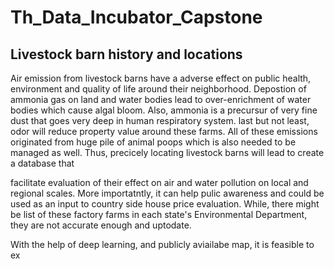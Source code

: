 # Th_Data_Incubator_Capstone
## Livestock barn history and locations
Air emission from livestock barns have a adverse effect on public health, environment and quality of life around their neighborhood. Depostion of ammonia gas on land and water bodies lead to over-enrichment of water bodies which cause algal bloom. Also, ammonia is a precursur of very fine dust that goes very deep in human respiratory system. last but not least, odor will reduce property value around these farms. All of these emissions originated from huge pile of animal poops which is also needed to be managed as well. Thus, precicely locating livestock barns will lead to create a database that 

facilitate evaluation of their effect on air and water pollution on local and regional scales. More importatntly, it can help pulic awareness and could be used as an input to country side house price evaluation.  While, there might be list of these factory farms in each state's Environmental Department, they are not accurate enough and uptodate. 


With the help of deep learning, and publicly aviailabe map, it is feasible to ex
